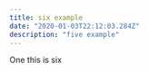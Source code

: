 ```yaml
---
title: six example
date: "2020-01-03T22:12:03.284Z"
description: "five example"
---
```


One this is six